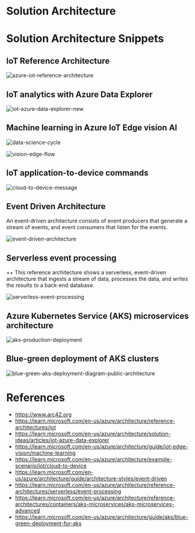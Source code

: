 # Solution Architecture

# Solution Architecture Snippets

## IoT Reference Architecture

![azure-iot-reference-architecture](./_images/arc-snippets/azure-iot-reference-architecture.png)

## IoT analytics with Azure Data Explorer

![iot-azure-data-explorer-new](./_images/arc-snippets/iot-azure-data-explorer-new.png)

## Machine learning in Azure IoT Edge vision AI

![data-science-cycle](./_images/arc-snippets/data-science-cycle.drawio.png)

![vision-edge-flow](./_images/arc-snippets/vision-edge-flow.png)

## IoT application-to-device commands

![cloud-to-device-message](./_images/arc-snippets/cloud-to-device-message.drawio.png)

## Event Driven Architecture

An event-driven architecture consists of event producers that generate a stream of events, and event consumers that listen for the events.

![event-driven-architecture](./_images/arc-snippets/event-driven-architecture.drawio.png)

## Serverless event processing
++
This reference architecture shows a serverless, event-driven architecture that ingests a stream of data, processes the data, and writes the results to a back-end database.

![serverless-event-processing](./_images/arc-snippets/serverless-event-processing.drawio.png)

## Azure Kubernetes Service (AKS) microservices architecture

![aks-production-deployment](./_images/arc-snippets/aks-production-deployment.png)

## Blue-green deployment of AKS clusters

![blue-green-aks-deployment-diagram-public-architecture](./_images/arc-snippets/blue-green-aks-deployment-diagram-public-architecture.png)

# References
- https://www.arc42.org
- https://learn.microsoft.com/en-us/azure/architecture/reference-architectures/iot
- https://learn.microsoft.com/en-us/azure/architecture/solution-ideas/articles/iot-azure-data-explorer
- https://learn.microsoft.com/en-us/azure/architecture/guide/iot-edge-vision/machine-learning
- https://learn.microsoft.com/en-us/azure/architecture/example-scenario/iot/cloud-to-device
- https://learn.microsoft.com/en-us/azure/architecture/guide/architecture-styles/event-driven
- https://learn.microsoft.com/en-us/azure/architecture/reference-architectures/serverless/event-processing
- https://learn.microsoft.com/en-us/azure/architecture/reference-architectures/containers/aks-microservices/aks-microservices-advanced
- https://learn.microsoft.com/en-us/azure/architecture/guide/aks/blue-green-deployment-for-aks
